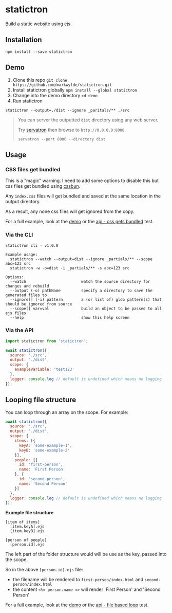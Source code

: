 # statictron
Build a static website using ejs.

## Installation
```
npm install --save statictron
```

## Demo
1. Clone this repo `git clone https://github.com/markwylde/statictron.git`
2. Install statictron globally `npm install --global statictron`
3. Change into the demo directory `cd demo`
4. Run statictron
```
statictron --output=./dist --ignore _paritals/** ./src
```

> You can server the outputted `dist` directory using any web server.
>
> Try [servatron](https://github.com/markwylde/servatron) then browse to `http://0.0.0.0:8000`.
>
> ```
> servatron --port 8000 --directory dist
> ```

## Usage

### CSS files get bundled
This is a "magic" warning. I need to add some options to disable this but css files get bundled using [cssbun](https://github.com/markwylde/cssbun).

Any `index.css` files will get bundled and saved at the same location in the output directory.

As a result, any none css files will get ignored from the copy.

For a full example, look at the [demo](./demo) or the [api - css gets bundled](./test/index.js) test.

### Via the CLI
```
statictron cli - v1.0.0

Example usage:
  statictron --watch --output=dist --ignore _partials/** --scope abc=123 src
  statictron -w -o=dist -i _partials/** -s abc=123 src

Options:
  --watch                        watch the source directory for changes and rebuild
  --output (-o) pathName         specify a directory to save the generated files to
  --ignore[] (-i) pattern        a (or list of) glob pattern(s) that should be ignored from source
  --scope[] var=val              build an object to be passed to all ejs files
  --help                         show this help screen
```

### Via the API

```javascript
import statictron from 'statictron';

await statictron({
  source: './src',
  output: './dist',
  scope: {
    exampleVariable: 'test123'
  },
  logger: console.log // default is undefined which means no logging
});
```


## Looping file structure
You can loop through an array on the scope. For example:

```javascript
await statictron({
  source: './src',
  output: './dist',
  scope: {
    items: [{
      keyA: 'some-example-1',
      keyB: 'some-example-2'
    }],
    people: [{
      id: 'first-person',
      name: 'First Person'
    }, {
      id: 'second-person',
      name: 'Second Person'
    }]
  },
  logger: console.log // default is undefined which means no logging
});
```

**Example file structure**
```
[item of items]
  [item.keyA].ejs
  [item.keyB].ejs

[person of people]
  [person.id].ejs
```

The left part of the folder structure would will be use as the key, passed into the scope.

So in the above `[person.id].ejs` file:
- the filename will be rendered to `first-person/index.html` and `second-person/index.html`
- the content `<%= person.name =>` will render 'First Person' and 'Second Person'

For a full example, look at the [demo](./demo) or the [api - file based loop](./test/index.js) test.
